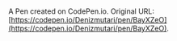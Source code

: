 # 

A Pen created on CodePen.io. Original URL: [https://codepen.io/Denizmutari/pen/BayXZeO](https://codepen.io/Denizmutari/pen/BayXZeO).


